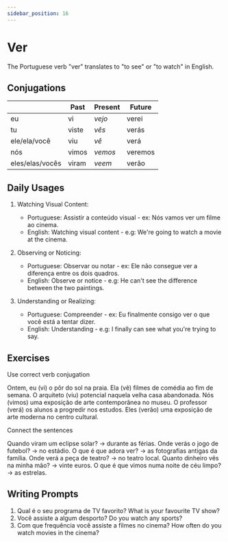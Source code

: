 ```yaml
---
sidebar_position: 16
---
```


# Ver

The Portuguese verb "ver" translates to "to see" or "to watch" in English.

## Conjugations

|                 | Past  | Present | Future  |
| --------------- | ----- | ------- | ------- |
| eu              | vi    | _vejo_  | verei   |
| tu              | viste | _vês_   | verás   |
| ele/ela/você    | viu   | _vê_    | verá    |
| nós             | vimos | _vemos_ | veremos |
| eles/elas/vocês | viram | _veem_  | verão   |

## Daily Usages

1. Watching Visual Content:

   - Portuguese: Assistir a conteúdo visual - ex: Nós vamos ver um filme ao cinema.
   - English: Watching visual content - e.g: We're going to watch a movie at the cinema.

2. Observing or Noticing:

   - Portuguese: Observar ou notar - ex: Ele não consegue ver a diferença entre os dois quadros.
   - English: Observe or notice - e.g: He can't see the difference between the two paintings.

3. Understanding or Realizing:

   - Portuguese: Compreender - ex: Eu finalmente consigo ver o que você está a tentar dizer.
   - English: Understanding - e.g: I finally can see what you're trying to say.

## Exercises

Use correct verb conjugation

Ontem, eu (vi) o pôr do sol na praia.
Ela (vê) filmes de comédia ao fim de semana.
O arquiteto (viu) potencial naquela velha casa abandonada.
Nós (vimos) uma exposição de arte contemporânea no museu.
O professor (verá) os alunos a progredir nos estudos.
Eles (verão) uma exposição de arte moderna no centro cultural.

Connect the sentences

Quando viram um eclipse solar? -> durante as férias.
Onde verás o jogo de futebol? -> no estádio.
O que é que adora ver? -> as fotografias antigas da família.
Onde verá a peça de teatro? -> no teatro local.
Quanto dinheiro vês na minha mão? -> vinte euros.
O que é que vimos numa noite de céu limpo? -> as estrelas.

## Writing Prompts

1. Qual é o seu programa de TV favorito? What is your favourite TV show?
2. Você assiste a algum desporto? Do you watch any sports?
3. Com que frequência você assiste a filmes no cinema? How often do you watch movies in the cinema?
